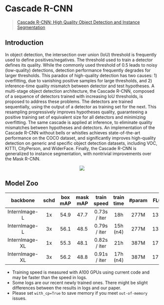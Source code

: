 # Cascade R-CNN

> [Cascade R-CNN: High Quality Object Detection and Instance Segmentation](https://arxiv.org/abs/1906.09756)

<!-- [ALGORITHM] -->

## Introduction

In object detection, the intersection over union (IoU) threshold is frequently used to define positives/negatives. The threshold used to train a detector defines its quality. While the commonly used threshold of 0.5 leads to noisy (low-quality) detections, detection performance frequently degrades for larger thresholds. This paradox of high-quality detection has two causes: 1) overfitting, due to vanishing positive samples for large thresholds, and 2) inference-time quality mismatch between detector and test hypotheses. A multi-stage object detection architecture, the Cascade R-CNN, composed of a sequence of detectors trained with increasing IoU thresholds, is proposed to address these problems. The detectors are trained sequentially, using the output of a detector as training set for the next. This resampling progressively improves hypotheses quality, guaranteeing a positive training set of equivalent size for all detectors and minimizing overfitting. The same cascade is applied at inference, to eliminate quality mismatches between hypotheses and detectors. An implementation of the Cascade R-CNN without bells or whistles achieves state-of-the-art performance on the COCO dataset, and significantly improves high-quality detection on generic and specific object detection datasets, including VOC, KITTI, CityPerson, and WiderFace. Finally, the Cascade R-CNN is generalized to instance segmentation, with nontrivial improvements over the Mask R-CNN.

<div align=center>
<img src="https://user-images.githubusercontent.com/40661020/143872197-d99b90e4-4f05-4329-80a4-327ac862a051.png"/>
</div>

## Model Zoo

|    backbone    |         schd | box mAP | mask mAP | train speed |	train time | #param | FLOPs | Config | Download | 
| :------------: |  :---------: | :-----: | :------: | :-----: | :---: | :-----: | :---: | :---: | :---: | 
| InternImage-L  |        1x      |  54.9   |   47.7   | 0.73s / iter | 18h |  277M   | 1399G | [config](./cascade_internimage_l_fpn_1x_coco.py) | [ckpt](https://github.com/OpenGVLab/InternImage/releases/download/det_model/cascade_internimage_l_fpn_1x_coco.pth)  |
| InternImage-L  |        3x      |  56.1   |   48.5   | 0.79s / iter | 15h (n4) |  277M   | 1399G | [config](./cascade_internimage_l_fpn_3x_coco.py) | [ckpt](https://github.com/OpenGVLab/InternImage/releases/download/det_model/cascade_internimage_l_fpn_3x_coco.pth) \| [log](https://github.com/OpenGVLab/InternImage/releases/download/det_model/cascade_internimage_l_fpn_3x_coco.log.json) |
| InternImage-XL |        1x      |  55.3   |   48.1   | 0.82s / iter | 21h |  387M   | 1782G | [config](./cascade_internimage_xl_fpn_1x_coco.py) | [ckpt](https://github.com/OpenGVLab/InternImage/releases/download/det_model/cascade_internimage_xl_fpn_1x_coco.pth) \| [log](https://github.com/OpenGVLab/InternImage/releases/download/det_model/cascade_internimage_xl_fpn_1x_coco.log.json) |
| InternImage-XL |        3x      |  56.2   |   48.8   | 0.91s / iter | 17h (n4) |  387M   | 1782G | [config](./cascade_internimage_xl_fpn_3x_coco.py) | [ckpt](https://github.com/OpenGVLab/InternImage/releases/download/det_model/cascade_internimage_xl_fpn_1x_coco.pth) \| [log](https://github.com/OpenGVLab/InternImage/releases/download/det_model/cascade_internimage_xl_fpn_3x_coco.log.json) |

- Training speed is measured with A100 GPUs using current code and may be faster than the speed in logs.
- Some logs are our recent newly trained ones. There might be slight differences between the results in logs and our paper.
- Please set `with_cp=True` to save memory if you meet `out-of-memory` issues.

